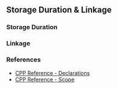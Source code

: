 ## Storage Duration & Linkage

### Storage Duration

### Linkage

### References

- [CPP Reference - Declarations](https://en.cppreference.com/w/cpp/language/declarations)
- [CPP Reference - Scope](https://en.cppreference.com/w/cpp/language/scope)

